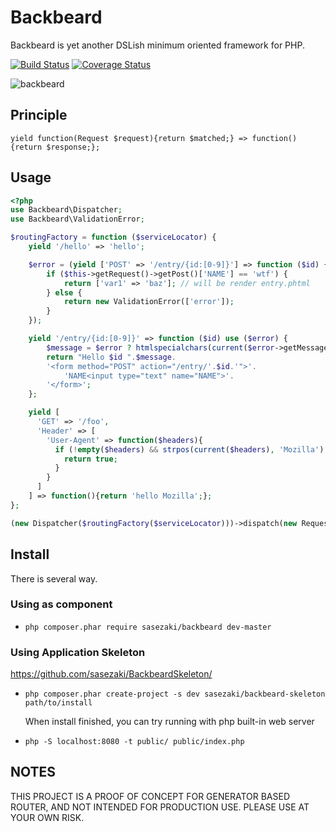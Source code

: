 Backbeard
==========

Backbeard is yet another DSLish minimum oriented framework for PHP.

[![Build Status](https://travis-ci.org/sasezaki/Backbeard.png?branch=master)](https://travis-ci.org/sasezaki/Backbeard)
[![Coverage Status](https://coveralls.io/repos/sasezaki/Backbeard/badge.png)](https://coveralls.io/r/sasezaki/Backbeard)

![backbeard](http://gyazo.com/44a5c43a817927032d6f5ff0ed8cda74.png)

## Principle
`yield function(Request $request){return $matched;} => function(){return $response;};`

## Usage

```php
<?php
use Backbeard\Dispatcher;
use Backbeard\ValidationError;

$routingFactory = function ($serviceLocator) {
    yield '/hello' => 'hello';

    $error = (yield ['POST' => '/entry/{id:[0-9]}'] => function ($id) {
        if ($this->getRequest()->getPost()['NAME'] == 'wtf') {
            return ['var1' => 'baz']; // will be render entry.phtml
        } else {
            return new ValidationError(['error']);
        }
    });

    yield '/entry/{id:[0-9]}' => function ($id) use ($error) {
        $message = $error ? htmlspecialchars(current($error->getMessages())) :'';
        return "Hello $id ".$message.
        '<form method="POST" action="/entry/'.$id.'">'.
            'NAME<input type="text" name="NAME">'.
        '</form>';
    };

    yield [
      'GET' => '/foo',
      'Header' => [
        'User-Agent' => function($headers){
          if (!empty($headers) && strpos(current($headers), 'Mozilla') === 0) {
            return true;
          }
        }
      ]
    ] => function(){return 'hello Mozilla';};
};

(new Dispatcher($routingFactory($serviceLocator)))->dispatch(new Request, new Response);
```

## Install 
There is several way.

### Using as component 
 - `php composer.phar require sasezaki/backbeard dev-master`

### Using Application Skeleton
https://github.com/sasezaki/BackbeardSkeleton/

 - `php composer.phar create-project -s dev sasezaki/backbeard-skeleton path/to/install`

    When install finished, you can try running with php built-in web server 
 - `php -S localhost:8080 -t public/ public/index.php`

## NOTES
THIS PROJECT IS A PROOF OF CONCEPT FOR GENERATOR BASED ROUTER,
AND NOT INTENDED FOR PRODUCTION USE.
PLEASE USE AT YOUR OWN RISK.
